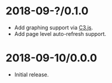 # 2018-09-?/0.1.0

* Add graphing support via [C3.js](https://c3js.org/).
* Add page level auto-refresh support.

# 2018-09-10/0.0.0

* Initial release.
